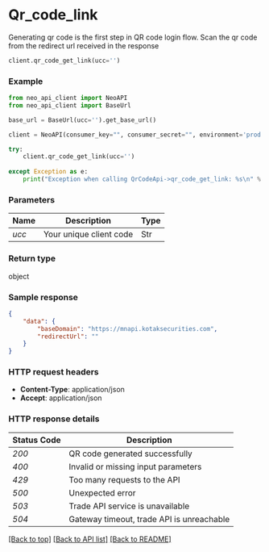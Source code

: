 # **Qr_code_link**
Generating qr code is the first step in QR code login flow.
Scan the qr code from the redirect url received in the response

```python
client.qr_code_get_link(ucc='')
```

### Example


```python
from neo_api_client import NeoAPI
from neo_api_client import BaseUrl

base_url = BaseUrl(ucc='').get_base_url()

client = NeoAPI(consumer_key="", consumer_secret="", environment='prod', access_token=None, neo_fin_key=None, base_url=base_url)

try:
    client.qr_code_get_link(ucc='')
    
except Exception as e:
    print("Exception when calling QrCodeApi->qr_code_get_link: %s\n" % e)
```
### Parameters

| Name           | Description                                       | Type   |
|----------------|---------------------------------------------------|--------|
| *ucc*          | Your unique client code                           | Str    |

### Return type

object

### Sample response
```json
{
    "data": {
        "baseDomain": "https://mnapi.kotaksecurities.com",
        "redirectUrl": ""
    }
}
```

### HTTP request headers

 - **Content-Type**: application/json
 - **Accept**: application/json

### HTTP response details

| Status Code | Description                               |
|-------------|-------------------------------------------|
| *200*       | QR code generated successfully            |
| *400*       | Invalid or missing input parameters       |
| *429*       | Too many requests to the API              |
| *500*       | Unexpected error                          |
| *503*       | Trade API service is unavailable          |
| *504*       | Gateway timeout, trade API is unreachable |

[[Back to top]](#) [[Back to API list]](../README.md#documentation-for-api-endpoints) [[Back to README]](../README.md)
